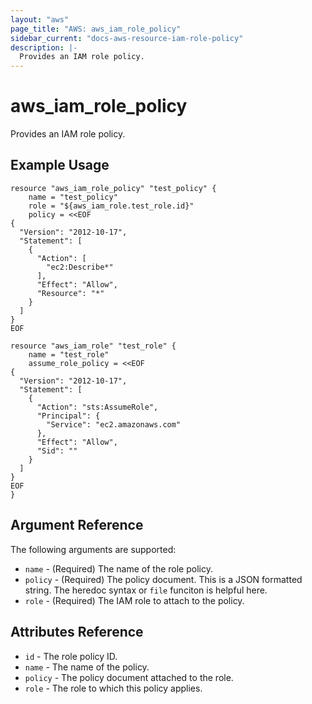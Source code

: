 ```yaml
---
layout: "aws"
page_title: "AWS: aws_iam_role_policy"
sidebar_current: "docs-aws-resource-iam-role-policy"
description: |-
  Provides an IAM role policy.
---
```


# aws\_iam\_role\_policy

Provides an IAM role policy.

## Example Usage

```
resource "aws_iam_role_policy" "test_policy" {
    name = "test_policy"
    role = "${aws_iam_role.test_role.id}"
    policy = <<EOF
{
  "Version": "2012-10-17",
  "Statement": [
    {
      "Action": [
        "ec2:Describe*"
      ],
      "Effect": "Allow",
      "Resource": "*"
    }
  ]
}
EOF

resource "aws_iam_role" "test_role" {
    name = "test_role"
    assume_role_policy = <<EOF
{
  "Version": "2012-10-17",
  "Statement": [
    {
      "Action": "sts:AssumeRole",
      "Principal": {
        "Service": "ec2.amazonaws.com"
      },
      "Effect": "Allow",
      "Sid": ""
    }
  ]
}
EOF
}
```

## Argument Reference

The following arguments are supported:

* `name` - (Required) The name of the role policy.
* `policy` - (Required) The policy document. This is a JSON formatted string.
  The heredoc syntax or `file` funciton is helpful here.
* `role` - (Required) The IAM role to attach to the policy.

## Attributes Reference

* `id` - The role policy ID.
* `name` - The name of the policy.
* `policy` - The policy document attached to the role.
* `role` - The role to which this policy applies.
